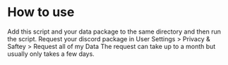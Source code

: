 # How to use

Add this script and your data package to the same directory and then run the script.
Request your discord package in User Settings > Privacy & Saftey > Request all of my Data
The request can take up to a month but usually only takes a few days.
